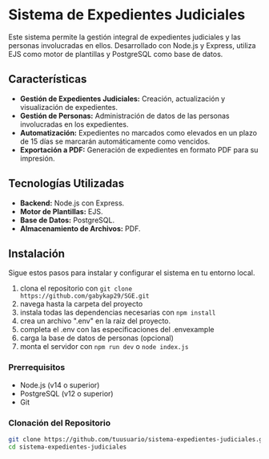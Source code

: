 # Sistema de Expedientes Judiciales

Este sistema permite la gestión integral de expedientes judiciales y las personas involucradas en ellos. Desarrollado con Node.js y Express, utiliza EJS como motor de plantillas y PostgreSQL como base de datos.

## Características

- **Gestión de Expedientes Judiciales:** Creación, actualización y visualización de expedientes.
- **Gestión de Personas:** Administración de datos de las personas involucradas en los expedientes.
- **Automatización:** Expedientes no marcados como elevados en un plazo de 15 días se marcarán automáticamente como vencidos.
- **Exportación a PDF:** Generación de expedientes en formato PDF para su impresión.

## Tecnologías Utilizadas

- **Backend:** Node.js con Express.
- **Motor de Plantillas:** EJS.
- **Base de Datos:** PostgreSQL.
- **Almacenamiento de Archivos:** PDF.

## Instalación

Sigue estos pasos para instalar y configurar el sistema en tu entorno local.
1. clona el repositorio con ``` git clone https://github.com/gabykap29/SGE.git ```
2. navega hasta la carpeta del proyecto
3. instala todas las dependencias necesarias con ``` npm install ```
4. crea un archivo ".env" en la raiz del proyecto.
5. completa el .env con las especificaciones del .envexample
6. carga la base de datos de personas (opcional)
7. monta el servidor con ``` npm run dev ``` o ``` node index.js ```

### Prerrequisitos

- Node.js (v14 o superior)
- PostgreSQL (v12 o superior)
- Git

### Clonación del Repositorio

```bash
git clone https://github.com/tuusuario/sistema-expedientes-judiciales.git
cd sistema-expedientes-judiciales

